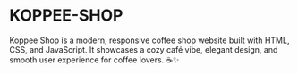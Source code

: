 # KOPPEE-SHOP
Koppee Shop is a modern, responsive coffee shop website built with HTML, CSS, and JavaScript. It showcases a cozy café vibe, elegant design, and smooth user experience for coffee lovers. ☕✨

